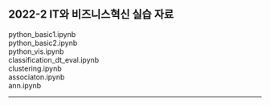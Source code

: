 ## 2022-2 IT와 비즈니스혁신 실습 자료


python_basic1.ipynb  
python_basic2.ipynb  
python_vis.ipynb   
classification_dt_eval.ipynb   
clustering.ipynb   
associaton.ipynb      
ann.ipynb    

----------------------------------

